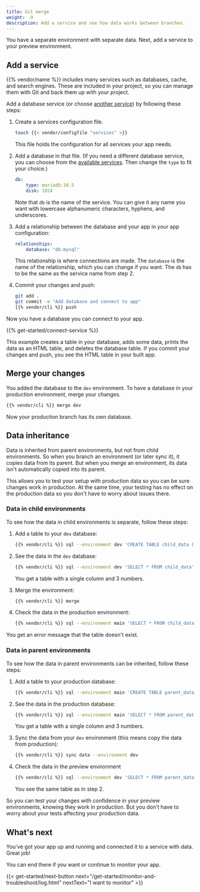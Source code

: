 ```yaml
---
title: Git merge
weight: -9
description: Add a service and see how data works between branches.
---
```


You have a separate environment with separate data.
Next, add a service to your preview environment.

## Add a service

{{% vendor/name %}} includes many services such as databases, cache, and search engines.
These are included in your project, so you can manage them with Git and back them up with your project.

Add a database service (or choose [another service](../../add-services/_index.md)) by following these steps:

1.  Create a services configuration file.

    ```bash
    touch {{< vendor/configfile "services" >}}
    ```

    This file holds the configuration for all services your app needs.

2.  Add a database in that file.
    (If you need a different database service, you can choose from the [available services](../../add-services/_index.md#available-services).
    Then change the `type` to fit your choice.)

    ```yaml {configFile="services"}
    db:
        type: mariadb:10.5
        disk: 1024
    ```

    Note that `db` is the name of the service.
    You can give it any name you want with lowercase alphanumeric characters, hyphens, and underscores.

3.  Add a relationship between the database and your app in your app configuration:

    ```yaml {configFile="app"}
    relationships:
        database: "db:mysql"
    ```

    This relationship is where connections are made.
    The `database` is the name of the relationship, which you can change if you want.
    The `db` has to be the same as the service name from step 2.

4.  Commit your changes and push:

    ```bash
    git add .
    git commit -m "Add database and connect to app"
    {{% vendor/cli %}} push
    ```

Now you have a database you can connect to your app.

{{% get-started/connect-service %}}

This example creates a table in your database, adds some data, prints the data as an HTML table,
and deletes the database table.
If you commit your changes and push, you see the HTML table in your built app.

## Merge your changes

You added the database to the `dev` environment.
To have a database in your production environment, merge your changes.

```bash
{{% vendor/cli %}} merge dev
```

Now your production branch has its own database.

## Data inheritance

Data is inherited from parent environments, but not from child environments.
So when you branch an environment (or later sync it), it copies data from its parent.
But when you merge an environment, its data isn't automatically copied into its parent.

This allows you to test your setup with production data so you can be sure changes work in production.
At the same time, your testing has no effect on the production data so you don't have to worry about issues there.

### Data in child environments

To see how the data in child environments is separate, follow these steps:

1.  Add a table to your `dev` database:

    ```bash
    {{% vendor/cli %}} sql --environment dev 'CREATE TABLE child_data (a int); INSERT INTO child_data(a) VALUES (1), (2), (3);'
    ```

2.  See the data in the `dev` database:

    ```bash
    {{% vendor/cli %}} sql --environment dev 'SELECT * FROM child_data'
    ```

    You get a table with a single column and 3 numbers.

3.  Merge the environment:

    ```bash
    {{% vendor/cli %}} merge
    ```

4.  Check the data in the production environment:

    ```bash
    {{% vendor/cli %}} sql --environment main 'SELECT * FROM child_data'
    ```

You get an error message that the table doesn't exist.

### Data in parent environments

To see how the data in parent environments can be inherited, follow these steps:

1.  Add a table to your production database:

    ```bash
    {{% vendor/cli %}} sql --environment main 'CREATE TABLE parent_data (a int); INSERT INTO parent_data(a) VALUES (1), (2), (3);'
    ```

2.  See the data in the production database:

    ```bash
    {{% vendor/cli %}} sql --environment main 'SELECT * FROM parent_data'
    ```

    You get a table with a single column and 3 numbers.

3.  Sync the data from your `dev` environment (this means copy the data from production):

    ```bash
    {{% vendor/cli %}} sync data --environment dev
    ```

4.  Check the data in the preview environment

    ```bash
    {{% vendor/cli %}} sql --environment dev 'SELECT * FROM parent_data'
    ```

    You see the same table as in step 2.

So you can test your changes with confidence in your preview environments, knowing they work in production.
But you don't have to worry about your tests affecting your production data.

## What's next

You've got your app up and running and connected it to a service with data.
Great job!

You can end there if you want or continue to monitor your app.

{{< get-started/next-button next="/get-started/monitor-and-troubleshoot/log.html" nextText="I want to monitor" >}}
